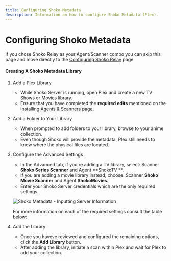 ```yaml
---
title: Configuring Shoko Metadata
description: Information on how to configure Shoko Metadata (Plex).
---
```


<script setup>
const serverConfigColumns = [
  { name: 'Option', header: 'Option' },
  { name: 'Description', header: 'Description' }
];

const serverConfigTableData = [
  {
    Option: 'Username',
    Description: 'The username for the **local account** you created during the **First Run** setup in Shoko Server.'
  },
  {
    Option: 'Password',
    Description: 'The password for the **local account** you created during the **First Run** setup in Shoko Server.'
  },
  {
    Option: 'Server IP',
    Description: 'The IP address for the computer where Shoko Server is located. This can be left blank unless Shoko Server is running on a different computer.'
  },
  {
    Option: 'Port',
    Description: 'The port Shoko Server uses, by default it iss **8111**'
  },
  {
    Option: 'Use Single Season Ordering',
    Description: 'If you set **SingleSeasonOrdering** to True during the install process, make sure you check this box.'
  }
];
</script>

# Configuring Shoko Metadata

If you chose Shoko Relay as your Agent/Scanner combo you can skip this page and move directly to
the [Configuring Shoko Relay](/plex/configuring-shoko-relay) page.

#### Creating A Shoko Metadata Library

1. Add a Plex Library
    - While Shoko Server is running, open Plex and create a new TV Shows or Movies library.
    - Ensure that you have completed the **required edits** mentioned on
      the [Installing Agents & Scanners](/plex/installing-agents-scanners) page.

2. Add a Folder to Your Library
    - When prompted to add folders to your library, browse to your anime collection.
    - Even though Shoko will provide the metadata, Plex still needs to know where the physical files are located.

3. Configure the Advanced Settings
    - In the Advanced tab, if you're adding a TV library, select: Scanner **Shoko Series Scanner** and Agent **ShokoTV
      **.
    - If you are adding a movie library instead, choose: Scanner **Shoko Movie Scanner** and Agent **ShokoMovies**.
    - Enter your Shoko Server credentials which are the only required settings.
    
    ![Shoko Metadata - Inputting Server Information](/images/shoko-metadata/Shoko-Metadata-Inputting-Server-Info.jpg)

   For more information on each of the required settings consult the table below:

   <EasyTable :columns="serverConfigColumns" :data="serverConfigTableData" />

4. Add the Library
    - Once you haveve reviewed and configured the remaining options, click the **Add Library** button.
    - After adding the library, initiate a scan within Plex and wait for Plex to add your collection.
